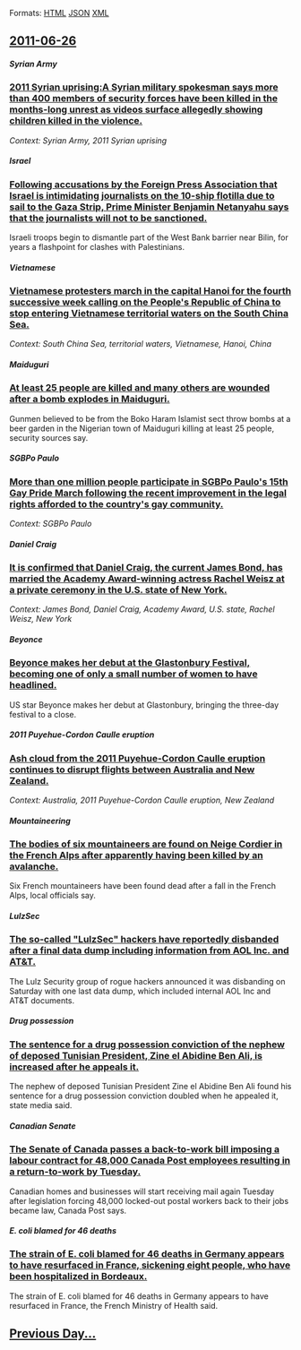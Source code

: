 
Formats: [HTML](2011/06/26/index.html)  [JSON](2011/06/26/index.json)  [XML](2011/06/26/index.xml)  

## [2011-06-26](/news/2011/06/26/index.md)

##### Syrian Army
### [2011 Syrian uprising:A Syrian military spokesman says more than 400 members of security forces have been killed in the months-long unrest as videos surface allegedly showing children killed in the violence. ](/news/2011/06/26/2011-syrian-uprising-a-syrian-military-spokesman-says-more-than-400-members-of-security-forces-have-been-killed-in-the-months-long-unrest-as.md)
_Context: Syrian Army, 2011 Syrian uprising_

##### Israel
### [Following accusations by the Foreign Press Association that Israel is intimidating journalists on the 10-ship flotilla due to sail to the Gaza Strip, Prime Minister Benjamin Netanyahu says that the journalists will not to be sanctioned. ](/news/2011/06/26/following-accusations-by-the-foreign-press-association-that-israel-is-intimidating-journalists-on-the-10-ship-flotilla-due-to-sail-to-the-ga.md)
Israeli troops begin to dismantle part of the West Bank barrier near Bilin, for years a flashpoint for clashes with Palestinians.

##### Vietnamese
### [Vietnamese protesters march in the capital Hanoi for the fourth successive week calling on the People's Republic of China to stop entering Vietnamese territorial waters on the South China Sea. ](/news/2011/06/26/vietnamese-protesters-march-in-the-capital-hanoi-for-the-fourth-successive-week-calling-on-the-people-s-republic-of-china-to-stop-entering-v.md)
_Context: South China Sea, territorial waters, Vietnamese, Hanoi, China_

##### Maiduguri
### [At least 25 people are killed and many others are wounded after a bomb explodes in Maiduguri. ](/news/2011/06/26/at-least-25-people-are-killed-and-many-others-are-wounded-after-a-bomb-explodes-in-maiduguri.md)
Gunmen believed to be from the Boko Haram Islamist sect throw bombs at a beer garden in the Nigerian town of Maiduguri killing at least 25 people, security sources say.

##### SGBPo Paulo
### [More than one million people participate in SGBPo Paulo's 15th Gay Pride March following the recent improvement in the legal rights afforded to the country's gay community. ](/news/2011/06/26/more-than-one-million-people-participate-in-sagbpo-paulo-s-15th-gay-pride-march-following-the-recent-improvement-in-the-legal-rights-afforde.md)
_Context: SGBPo Paulo_

##### Daniel Craig
### [It is confirmed that Daniel Craig, the current James Bond, has married the Academy Award-winning actress Rachel Weisz at a private ceremony in the U.S. state of New York. ](/news/2011/06/26/it-is-confirmed-that-daniel-craig-the-current-james-bond-has-married-the-academy-award-winning-actress-rachel-weisz-at-a-private-ceremony.md)
_Context: James Bond, Daniel Craig, Academy Award, U.S. state, Rachel Weisz, New York_

##### Beyonce
### [Beyonce makes her debut at the Glastonbury Festival, becoming one of only a small number of women to have headlined. ](/news/2011/06/26/beyonca-c-makes-her-debut-at-the-glastonbury-festival-becoming-one-of-only-a-small-number-of-women-to-have-headlined.md)
US star Beyonce makes her debut at Glastonbury, bringing the three-day festival to a close.

##### 2011 Puyehue-Cordon Caulle eruption
### [Ash cloud from the 2011 Puyehue-Cordon Caulle eruption continues to disrupt flights between Australia and New Zealand. ](/news/2011/06/26/ash-cloud-from-the-2011-puyehue-corda3n-caulle-eruption-continues-to-disrupt-flights-between-australia-and-new-zealand.md)
_Context: Australia, 2011 Puyehue-Cordon Caulle eruption, New Zealand_

##### Mountaineering
### [The bodies of six mountaineers are found on Neige Cordier in the French Alps after apparently having been killed by an avalanche. ](/news/2011/06/26/the-bodies-of-six-mountaineers-are-found-on-neige-cordier-in-the-french-alps-after-apparently-having-been-killed-by-an-avalanche.md)
Six French mountaineers have been found dead after a fall in the French Alps, local officials say.

##### LulzSec
### [The so-called "LulzSec" hackers have reportedly disbanded after a final data dump including information from AOL Inc. and AT&T. ](/news/2011/06/26/the-so-called-lulzsec-hackers-have-reportedly-disbanded-after-a-final-data-dump-including-information-from-aol-inc-and-at-t.md)
The Lulz Security group of rogue hackers announced it was disbanding on Saturday with one last data dump, which included internal AOL Inc and AT&amp;T documents.

##### Drug possession
### [The sentence for a drug possession conviction of the nephew of deposed Tunisian President, Zine el Abidine Ben Ali, is increased after he appeals it. ](/news/2011/06/26/the-sentence-for-a-drug-possession-conviction-of-the-nephew-of-deposed-tunisian-president-zine-el-abidine-ben-ali-is-increased-after-he-ap.md)
The nephew of deposed Tunisian President Zine el Abidine Ben Ali found his sentence for a drug possession conviction doubled when he appealed it, state media said.

##### Canadian Senate
### [The Senate of Canada passes a back-to-work bill imposing a labour contract for 48,000 Canada Post employees resulting in a return-to-work by Tuesday. ](/news/2011/06/26/the-senate-of-canada-passes-a-back-to-work-bill-imposing-a-labour-contract-for-48-000-canada-post-employees-resulting-in-a-return-to-work-by.md)
Canadian homes and businesses will start receiving mail again Tuesday after legislation forcing 48,000 locked-out postal workers back to their jobs became law, Canada Post says.

##### E. coli blamed for 46 deaths
### [The strain of E. coli blamed for 46 deaths in Germany appears to have resurfaced in France, sickening eight people, who have been hospitalized in Bordeaux. ](/news/2011/06/26/the-strain-of-e-coli-blamed-for-46-deaths-in-germany-appears-to-have-resurfaced-in-france-sickening-eight-people-who-have-been-hospitaliz.md)
The strain of E. coli blamed for 46 deaths in Germany appears to have resurfaced in France, the French Ministry of Health said.

## [Previous Day...](/news/2011/06/25/index.md)

